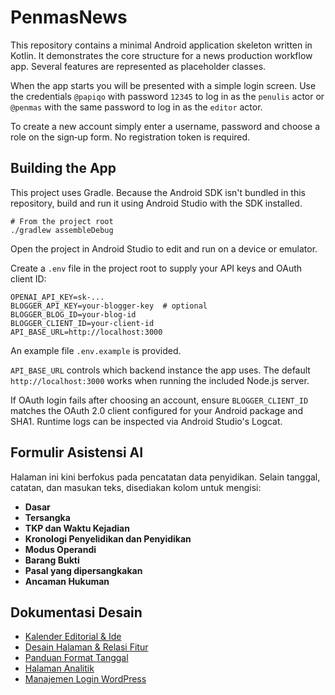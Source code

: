 # PenmasNews

This repository contains a minimal Android application skeleton written in Kotlin.
It demonstrates the core structure for a news production workflow app. Several
features are represented as placeholder classes.

When the app starts you will be presented with a simple login screen. Use the
credentials `@papiqo` with password `12345` to log in as the `penulis` actor or
`@penmas` with the same password to log in as the `editor` actor.

To create a new account simply enter a username, password and choose a role on
the sign‑up form. No registration token is required.

## Building the App

This project uses Gradle. Because the Android SDK isn't bundled in this
repository, build and run it using Android Studio with the SDK installed.

```
# From the project root
./gradlew assembleDebug
```

Open the project in Android Studio to edit and run on a device or emulator.

Create a `.env` file in the project root to supply your API keys and OAuth client ID:

```
OPENAI_API_KEY=sk-...
BLOGGER_API_KEY=your-blogger-key  # optional
BLOGGER_BLOG_ID=your-blog-id
BLOGGER_CLIENT_ID=your-client-id
API_BASE_URL=http://localhost:3000
```
An example file `.env.example` is provided.

`API_BASE_URL` controls which backend instance the app uses. The default
`http://localhost:3000` works when running the included Node.js server.

If OAuth login fails after choosing an account, ensure `BLOGGER_CLIENT_ID` matches the OAuth 2.0 client configured for your Android package and SHA1. Runtime logs can be inspected via Android Studio's Logcat.

## Formulir Asistensi AI

Halaman ini kini berfokus pada pencatatan data penyidikan. Selain tanggal,
catatan, dan masukan teks, disediakan kolom untuk mengisi:

- **Dasar**
- **Tersangka**
- **TKP dan Waktu Kejadian**
- **Kronologi Penyelidikan dan Penyidikan**
- **Modus Operandi**
- **Barang Bukti**
- **Pasal yang dipersangkakan**
- **Ancaman Hukuman**

## Dokumentasi Desain

- [Kalender Editorial & Ide](docs/editorial_calendar.md)
- [Desain Halaman & Relasi Fitur](docs/ui_overview.md)
- [Panduan Format Tanggal](docs/timestamp_usage.md)
- [Halaman Analitik](docs/analytics_dashboard.md)
- [Manajemen Login WordPress](docs/wordpress_session.md)
